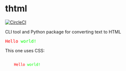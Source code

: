 # thtml

[![CircleCI](https://circleci.com/gh/cariad/thtml/tree/main.svg?style=shield)](https://circleci.com/gh/cariad/thtml/tree/main)

CLI tool and Python package for converting text to HTML

<!-- markdownlint-disable MD033 -->
<div style="font-family: monospace;">
  <span style="color: #f00;">Hello</span> <span style="color: #0f0;">world!</span>
</div>
<!-- markdownlint-enable MD033 -->

This one uses CSS:

<!-- markdownlint-disable MD033 -->
<style type="text/css">
  .thtml {
    font-family: monospace;
  }

  .thtml .fg-red {
    color: #f00;
  }

  .thtml .fg-green {
    color: #0f0;
  }
</style>

<pre class="thtml">
  <code>
    <span class="fg-red">Hello</span> <span class="fg-green">world!</span>
  </code>
</pre>
<!-- markdownlint-enable MD033 -->
